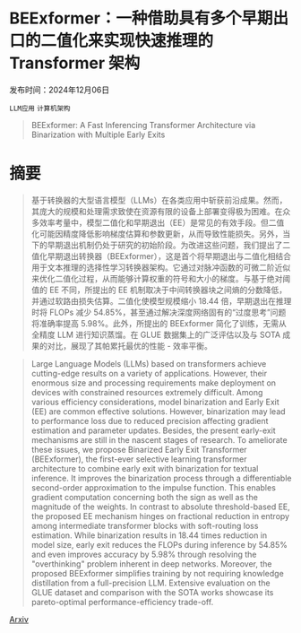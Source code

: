 # BEExformer：一种借助具有多个早期出口的二值化来实现快速推理的 Transformer 架构

发布时间：2024年12月06日

`LLM应用` `计算机架构`

> BEExformer: A Fast Inferencing Transformer Architecture via Binarization with Multiple Early Exits

# 摘要

> 基于转换器的大型语言模型（LLMs）在各类应用中斩获前沿成果。然而，其庞大的规模和处理需求致使在资源有限的设备上部署变得极为困难。在众多效率考量中，模型二值化和早期退出（EE）是常见的有效手段。但二值化可能因精度降低影响梯度估算和参数更新，从而导致性能损失。另外，当下的早期退出机制仍处于研究的初始阶段。为改进这些问题，我们提出了二值化早期退出转换器（BEExformer），这是首个将早期退出与二值化相结合用于文本推理的选择性学习转换器架构。它通过对脉冲函数的可微二阶近似来优化二值化过程，从而能够计算权重的符号和大小的梯度。与基于绝对阈值的 EE 不同，所提出的 EE 机制取决于中间转换器块之间熵的分数降低，并通过软路由损失估算。二值化使模型规模缩小 18.44 倍，早期退出在推理时将 FLOPs 减少 54.85%，甚至通过解决深度网络固有的“过度思考”问题将准确率提高 5.98%。此外，所提出的 BEExformer 简化了训练，无需从全精度 LLM 进行知识蒸馏。在 GLUE 数据集上的广泛评估以及与 SOTA 成果的对比，展现了其帕累托最优的性能 - 效率平衡。

> Large Language Models (LLMs) based on transformers achieve cutting-edge results on a variety of applications. However, their enormous size and processing requirements make deployment on devices with constrained resources extremely difficult. Among various efficiency considerations, model binarization and Early Exit (EE) are common effective solutions. However, binarization may lead to performance loss due to reduced precision affecting gradient estimation and parameter updates. Besides, the present early-exit mechanisms are still in the nascent stages of research. To ameliorate these issues, we propose Binarized Early Exit Transformer (BEExformer), the first-ever selective learning transformer architecture to combine early exit with binarization for textual inference. It improves the binarization process through a differentiable second-order approximation to the impulse function. This enables gradient computation concerning both the sign as well as the magnitude of the weights. In contrast to absolute threshold-based EE, the proposed EE mechanism hinges on fractional reduction in entropy among intermediate transformer blocks with soft-routing loss estimation. While binarization results in 18.44 times reduction in model size, early exit reduces the FLOPs during inference by 54.85% and even improves accuracy by 5.98% through resolving the "overthinking" problem inherent in deep networks. Moreover, the proposed BEExformer simplifies training by not requiring knowledge distillation from a full-precision LLM. Extensive evaluation on the GLUE dataset and comparison with the SOTA works showcase its pareto-optimal performance-efficiency trade-off.

[Arxiv](https://arxiv.org/abs/2412.05225)